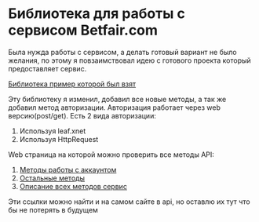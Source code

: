 # Библиотека для работы с сервисом Betfair.com

Была нужда работы с сервисом, а делать готовый вариант не было желания, по этому я повзаимствовал идею с готового проекта который предоставляет сервис. 

[Библиотека пример которой был взят](https://github.com/betfair/API-NG-sample-code/tree/master/cSharp)

Эту библиотеку я изменил, добавил все новые методы, а так же добавил метод авторизации. Авторизация работает через web версию(post/get). Есть 2 вида авторизации:
1. Используя leaf.xnet 
2. Используя HttpRequest

Web страница на которой можно проверить все методы API:
1. [Методы работы с аккаунтом](https://docs.developer.betfair.com/visualisers/api-ng-account-operations/)
2. [Остальные методы](https://docs.developer.betfair.com/visualisers/api-ng-sports-operations/)
3. [Описание всех методов сервис](https://docs.developer.betfair.com/)

Эти ссылки можно найти и на самом сайте в api, но оставлю их тут что бы не потерять в будущем

